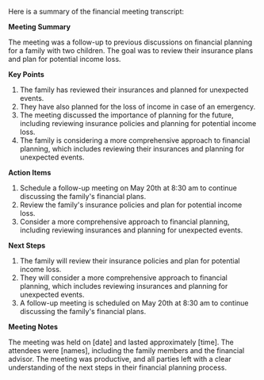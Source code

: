 Here is a summary of the financial meeting transcript:

**Meeting Summary**

The meeting was a follow-up to previous discussions on financial planning for a family with two children. The goal was to review their insurance plans and plan for potential income loss.

**Key Points**

1. The family has reviewed their insurances and planned for unexpected events.
2. They have also planned for the loss of income in case of an emergency.
3. The meeting discussed the importance of planning for the future, including reviewing insurance policies and planning for potential income loss.
4. The family is considering a more comprehensive approach to financial planning, which includes reviewing their insurances and planning for unexpected events.

**Action Items**

1. Schedule a follow-up meeting on May 20th at 8:30 am to continue discussing the family's financial plans.
2. Review the family's insurance policies and plan for potential income loss.
3. Consider a more comprehensive approach to financial planning, including reviewing insurances and planning for unexpected events.

**Next Steps**

1. The family will review their insurance policies and plan for potential income loss.
2. They will consider a more comprehensive approach to financial planning, which includes reviewing insurances and planning for unexpected events.
3. A follow-up meeting is scheduled on May 20th at 8:30 am to continue discussing the family's financial plans.

**Meeting Notes**

The meeting was held on [date] and lasted approximately [time]. The attendees were [names], including the family members and the financial advisor. The meeting was productive, and all parties left with a clear understanding of the next steps in their financial planning process.